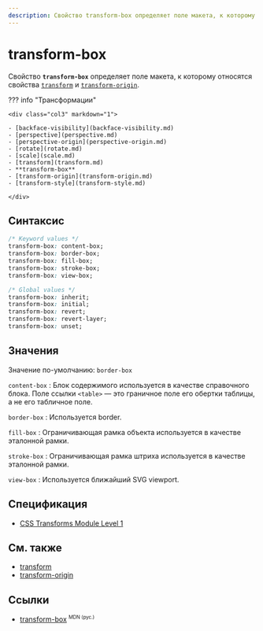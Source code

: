 ```yaml
---
description: Свойство transform-box определяет поле макета, к которому относятся свойства transform и transform-origin
---
```


# transform-box

Свойство **`transform-box`** определяет поле макета, к которому относятся свойства [`transform`](transform.md) и [`transform-origin`](transform-origin.md).

??? info "Трансформации"

    <div class="col3" markdown="1">

    - [backface-visibility](backface-visibility.md)
    - [perspective](perspective.md)
    - [perspective-origin](perspective-origin.md)
    - [rotate](rotate.md)
    - [scale](scale.md)
    - [transform](transform.md)
    - **transform-box**
    - [transform-origin](transform-origin.md)
    - [transform-style](transform-style.md)

    </div>

## Синтаксис

```css
/* Keyword values */
transform-box: content-box;
transform-box: border-box;
transform-box: fill-box;
transform-box: stroke-box;
transform-box: view-box;

/* Global values */
transform-box: inherit;
transform-box: initial;
transform-box: revert;
transform-box: revert-layer;
transform-box: unset;
```

## Значения

Значение по-умолчанию: `border-box`

`content-box`
: Блок содержимого используется в качестве справочного блока. Поле ссылки `<table>` — это граничное поле его обертки таблицы, а не его табличное поле.

`border-box`
: Используется border.

`fill-box`
: Ограничивающая рамка объекта используется в качестве эталонной рамки.

`stroke-box`
: Ограничивающая рамка штриха используется в качестве эталонной рамки.

`view-box`
: Используется ближайший SVG viewport.

## Спецификация

- [CSS Transforms Module Level 1](https://w3c.github.io/csswg-drafts/css-transforms/#transform-box)

## См. также

- [transform](transform.md)
- [transform-origin](transform-origin.md)

## Ссылки

- [transform-box](https://developer.mozilla.org/ru/docs/Web/CSS/transform-box) <sup><small>MDN (рус.)</small></sup>
